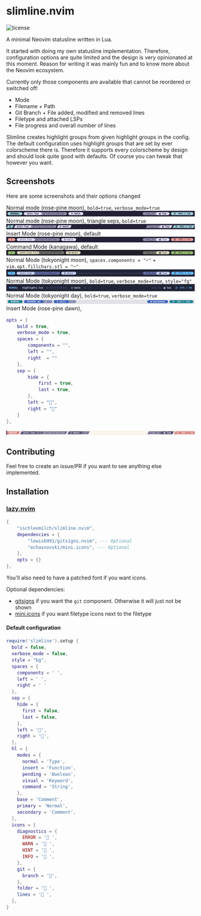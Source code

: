 # slimline.nvim

<!-- panvimdoc-ignore-start -->

![license](https://img.shields.io/github/license/sschleemilch/slimline.nvim?style=flat-square)

<!-- panvimdoc-ignore-end -->

A minimal Neovim statusline written in Lua.

It started with doing my own statusline implementation.
Therefore, configuration options are quite limited and the design is very
opinionated at this moment.
Reason for writing it was mainly fun and to know more about the Neovim ecosystem.

Currently only those components are available that cannot be reordered or switched off:
- Mode
- Filename + Path
- Git Branch + File added, modified and removed lines
- Filetype and attached LSPs
- File progress and overall number of lines

Slimline creates highlight groups from given highlight groups in the config.
The default configuration uses highlight groups that are set by ever colorscheme there is.
Therefore it supports every colorscheme by design and should look quite good with defaults.
Of course you can tweak that however you want.

## Screenshots

Here are some screenshots and their options changed

Normal mode (rose-pine moon), `bold=true`, `verbose_mode=true`
![s1](./doc/screenshots/s1.png)
Normal mode (rose-pine moon), triangle seps, `bold=true`
![s2](./doc/screenshots/s2.png)
Insert Mode (rose-pine moon), default
![s3](./doc/screenshots/s3.png)
Command Mode (kanagawa), default
![s4](./doc/screenshots/s4.png)
Normal Mode (tokyonight moon), `spaces.components = "─"` + `vim.opt.fillchars.stl = "─"`
![s5](./doc/screenshots/s5.png)
Normal Mode (tokyonight moon), `bold=true`, `verbose_mode=true`, `style="fg"`
![s6](./doc/screenshots/s6.png)
Normal Mode (tokyonight day), `bold=true`, `verbose_mode=true`
![s7](./doc/screenshots/s7.png)
Insert Mode (rose-pine dawn),
```lua
opts = {
    bold = true,
    verbose_mode = true,
    spaces = {
        components = "",
        left = "",
        right  = ""
    },
    sep = {
        hide = {
            first = true,
            last = true,
        },
        left = "",
        right = ""
    }
},
```
![s8](./doc/screenshots/s8.png)

## Contributing

Feel free to create an issue/PR if you want to see anything else implemented.

<!-- panvimdoc-ignore-start -->

## Installation

### [lazy.nvim](https://github.com/folke/lazy.nvim)

```lua
{
    "sschleemilch/slimline.nvim",
    dependencies = {
        "lewis6991/gitsigns.nvim", --- Optional
        "echasnovski/mini.icons", --- Optional
    },
    opts = {}
},
```

You'll also need to have a patched font if you want icons.

Optional dependencies:

- [gitsigns](https://github.com/lewis6991/gitsigns.nvim) if you want the `git` component. Otherwise it will just not be shown
- [mini.icons](https://github.com/echasnovski/mini.icons) if you want filetype icons next to the filetype


#### Default configuration

```lua
require('slimline').setup {
  bold = false,
  verbose_mode = false,
  style = "bg",
  spaces = {
    components = ' ',
    left = ' ',
    right = ' '
  },
  sep = {
    hide = {
      first = false,
      last = false,
    },
    left = '',
    right = '',
  },
  hl = {
    modes = {
      normal = 'Type',
      insert = 'Function',
      pending = 'Boolean',
      visual = 'Keyword',
      command = 'String',
    },
    base = 'Comment',
    primary = 'Normal',
    secondary = 'Comment',
  },
  icons = {
    diagnostics = {
      ERROR = ' ',
      WARN = ' ',
      HINT = ' ',
      INFO = ' ',
    },
    git = {
      branch = '',
    },
    folder = ' ',
    lines = ' ',
  },
}
```
